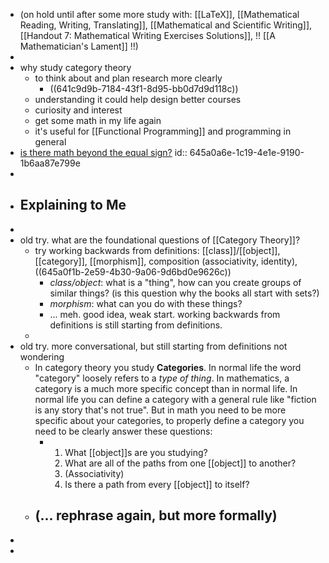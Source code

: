 - (on hold until after some more study with: [[LaTeX]], [[Mathematical Reading, Writing, Translating]], [[Mathematical and Scientific Writing]], [[Handout 7: Mathematical Writing Exercises Solutions]], !! [[A Mathematician's Lament]] !!)
-
- why study category theory
	- to think about and plan research more clearly
		- ((641c9d9b-7184-43f1-8d95-bb0d7d9d118c))
	- understanding it could help design better courses
	- curiosity and interest
	- get some math in my life again
	- it's useful for [[Functional Programming]] and programming in general
- [is there math beyond the equal sign?](https://tunein.com/embed/player/t267052494)
  id:: 645a0a6e-1c19-4e1e-9190-1b6aa87e799e
-
- ## Explaining to Me
-
- old try. what are the foundational questions of [[Category Theory]]?
	- try working backwards from definitions: [[class]]/[[object]], [[category]], [[morphism]], composition (associativity, identity), ((645a0f1b-2e59-4b30-9a06-9d6bd0e9626c))
		- *class/object*: what is a "thing", how can you create groups of similar things?  (is this question why the books all start with sets?)
		- *morphism*: what can you do with these things?
		- ... meh. good idea, weak start.  working backwards from definitions is still starting from definitions.
	-
- old try.  more conversational, but still starting from definitions not wondering
	- In category theory you study **Categories**.  In normal life the word "category" loosely refers to a *type of thing*.  In mathematics, a category is a much more specific concept than in normal life.  In normal life you can define a category with a general rule like "fiction is any story that's not true".  But in math you need to be more specific about your categories, to properly define a category you need to be clearly answer these questions:
		- 1. What [[object]]s are you studying?
		  2. What are all of the paths from one [[object]] to another?
		  3. (Associativity) 
		  4. Is there a path from every [[object]] to itself?
	- (... rephrase again, but more formally)
		-
-
-